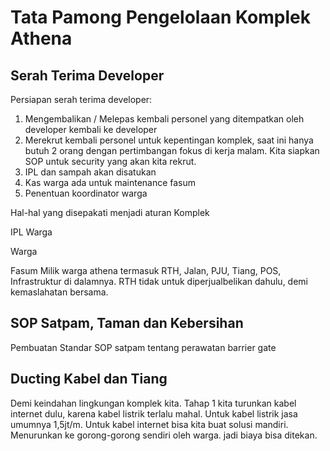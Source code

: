 # Tata Pamong Pengelolaan Komplek Athena

## Serah Terima Developer

Persiapan serah terima developer:
1. Mengembalikan / Melepas kembali personel yang ditempatkan oleh developer kembali ke developer
2. Merekrut kembali personel untuk kepentingan komplek, saat ini hanya butuh 2 orang dengan pertimbangan fokus di kerja malam. Kita siapkan SOP untuk security yang akan kita rekrut.
3. IPL dan sampah akan disatukan
4. Kas warga ada untuk maintenance fasum
5. Penentuan koordinator warga

Hal-hal yang disepakati menjadi aturan Komplek

IPL Warga

Warga

Fasum Milik warga athena termasuk RTH, Jalan, PJU, Tiang, POS, Infrastruktur di dalamnya.
RTH tidak untuk diperjualbelikan dahulu, demi kemaslahatan bersama.

## SOP Satpam, Taman dan Kebersihan

Pembuatan Standar SOP satpam tentang perawatan barrier gate


## Ducting Kabel dan Tiang

Demi keindahan lingkungan komplek kita. Tahap 1 kita turunkan kabel internet dulu, karena kabel listrik terlalu mahal.
Untuk kabel listrik jasa umumnya 1,5jt/m. Untuk kabel internet bisa kita buat solusi mandiri. Menurunkan ke gorong-gorong sendiri oleh warga. jadi biaya bisa ditekan.
